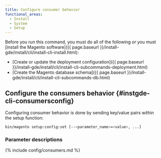 ```yaml
---
title: Configure consumer behavior
functional_areas:
  - Install
  - System
  - Setup
---
```


Before you run this command, you must do all of the following *or* you must [install the Magento software]({{ page.baseurl }}/install-gde/install/cli/install-cli-install.html):

*  [Create or update the deployment configuration]({{ page.baseurl }}/install-gde/install/cli/install-cli-subcommands-deployment.html)
*  [Create the Magento database schema]({{ page.baseurl }}/install-gde/install/cli/install-cli-subcommands-db.html)

## Configure the consumers behavior {#instgde-cli-consumersconfig}

Configuring consumer behavior is done by sending key/value pairs within the setup function:

```bash
bin/magento setup:config:set [--<parameter_name>=<value>, ...]
```

### Parameter descriptions

{% include config/consumers.md %}
